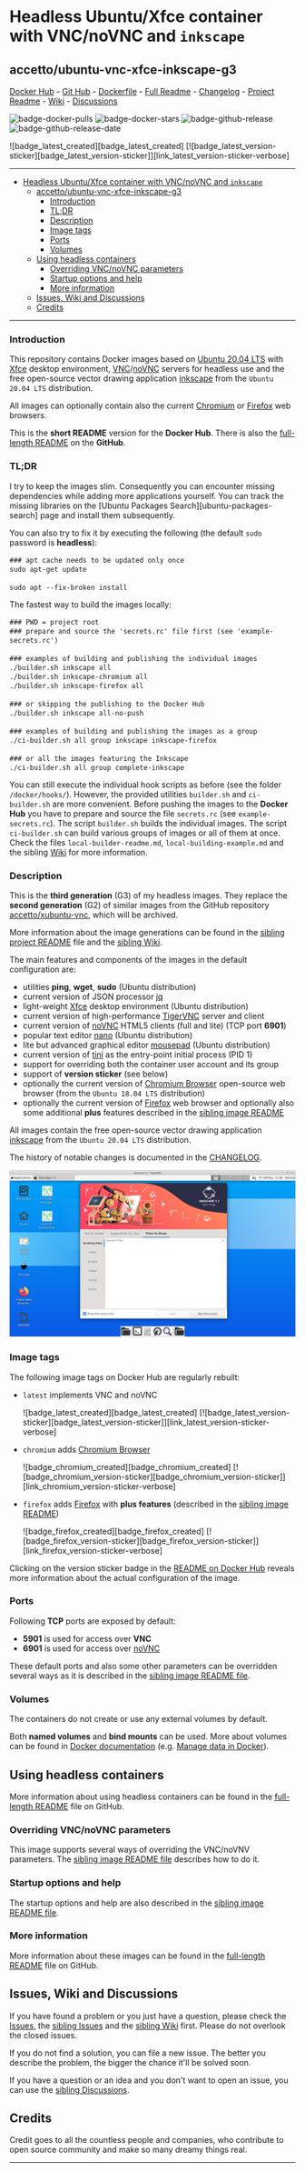 # Headless Ubuntu/Xfce container with VNC/noVNC and `inkscape`

## accetto/ubuntu-vnc-xfce-inkscape-g3

[Docker Hub][this-docker] - [Git Hub][this-github] - [Dockerfile][this-dockerfile] - [Full Readme][this-readme-full] - [Changelog][this-changelog] - [Project Readme][this-readme-project] - [Wiki][sibling-wiki] - [Discussions][sibling-discussions]

![badge-docker-pulls][badge-docker-pulls]
![badge-docker-stars][badge-docker-stars]
![badge-github-release][badge-github-release]
![badge-github-release-date][badge-github-release-date]

![badge_latest_created][badge_latest_created]
[![badge_latest_version-sticker][badge_latest_version-sticker]][link_latest_version-sticker-verbose]

***

- [Headless Ubuntu/Xfce container with VNC/noVNC and `inkscape`](#headless-ubuntuxfce-container-with-vncnovnc-and-inkscape)
  - [accetto/ubuntu-vnc-xfce-inkscape-g3](#accettoubuntu-vnc-xfce-inkscape-g3)
    - [Introduction](#introduction)
    - [TL;DR](#tldr)
    - [Description](#description)
    - [Image tags](#image-tags)
    - [Ports](#ports)
    - [Volumes](#volumes)
  - [Using headless containers](#using-headless-containers)
    - [Overriding VNC/noVNC parameters](#overriding-vncnovnc-parameters)
    - [Startup options and help](#startup-options-and-help)
    - [More information](#more-information)
  - [Issues, Wiki and Discussions](#issues-wiki-and-discussions)
  - [Credits](#credits)

***

### Introduction

This repository contains Docker images based on [Ubuntu 20.04 LTS][docker-ubuntu] with [Xfce][xfce] desktop environment, [VNC][tigervnc]/[noVNC][novnc] servers for headless use
and the free open-source vector drawing application [inkscape][inkscape] from the `Ubuntu 20.04 LTS` distribution.

All images can optionally contain also the current [Chromium][chromium] or [Firefox][firefox] web browsers.

This is the **short README** version for the **Docker Hub**. There is also the [full-length README][this-readme-full] on the **GitHub**.

### TL;DR

I try to keep the images slim. Consequently you can encounter missing dependencies while adding more applications yourself. You can track the missing libraries on the [Ubuntu Packages Search][ubuntu-packages-search] page and install them subsequently.

You can also try to fix it by executing the following (the default `sudo` password is **headless**):

```shell
### apt cache needs to be updated only once
sudo apt-get update

sudo apt --fix-broken install
```

The fastest way to build the images locally:

```shell
### PWD = project root
### prepare and source the 'secrets.rc' file first (see 'example-secrets.rc')

### examples of building and publishing the individual images
./builder.sh inkscape all
./builder.sh inkscape-chromium all
./builder.sh inkscape-firefox all

### or skipping the publishing to the Docker Hub
./builder.sh inkscape all-no-push

### examples of building and publishing the images as a group
./ci-builder.sh all group inkscape inkscape-firefox

### or all the images featuring the Inkscape
./ci-builder.sh all group complete-inkscape
```

You can still execute the individual hook scripts as before (see the folder `/docker/hooks/`). However, the provided utilities `builder.sh` and `ci-builder.sh` are more convenient. Before pushing the images to the **Docker Hub** you have to prepare and source the file `secrets.rc` (see `example-secrets.rc`). The script `builder.sh` builds the individual images. The script `ci-builder.sh` can build various groups of images or all of them at once. Check the files `local-builder-readme.md`, `local-building-example.md` and the sibling [Wiki][sibling-wiki] for more information.

### Description

This is the **third generation** (G3) of my headless images. They replace the **second generation** (G2) of similar images from the GitHub repository [accetto/xubuntu-vnc][accetto-github-xubuntu-vnc], which will be archived.

More information about the image generations can be found in the [sibling project README][sibling-readme-project] file and the [sibling Wiki][sibling-wiki].

The main features and components of the images in the default configuration are:

- utilities **ping**, **wget**, **sudo** (Ubuntu distribution)
- current version of JSON processor [jq][jq]
- light-weight [Xfce][xfce] desktop environment (Ubuntu distribution)
- current version of high-performance [TigerVNC][tigervnc] server and client
- current version of [noVNC][novnc] HTML5 clients (full and lite) (TCP port **6901**)
- popular text editor [nano][nano] (Ubuntu distribution)
- lite but advanced graphical editor [mousepad][mousepad] (Ubuntu distribution)
- current version of [tini][tini] as the entry-point initial process (PID 1)
- support for overriding both the container user account and its group
- support of **version sticker** (see below)
- optionally the current version of [Chromium Browser][chromium] open-source web browser (from the `Ubuntu 18.04 LTS` distribution)
- optionally the current version of [Firefox][firefox] web browser and optionally also some additional **plus** features described in the [sibling image README][sibling-readme-xfce-firefox]

All images contain the free open-source vector drawing application [inkscape][inkscape] from the `Ubuntu 20.04 LTS` distribution.

The history of notable changes is documented in the [CHANGELOG][this-changelog].

![container-screenshot][this-screenshot-container]

### Image tags

The following image tags on Docker Hub are regularly rebuilt:

- `latest` implements VNC and noVNC

    ![badge_latest_created][badge_latest_created]
    [![badge_latest_version-sticker][badge_latest_version-sticker]][link_latest_version-sticker-verbose]

- `chromium` adds [Chromium Browser][chromium]

    ![badge_chromium_created][badge_chromium_created]
    [![badge_chromium_version-sticker][badge_chromium_version-sticker]][link_chromium_version-sticker-verbose]

- `firefox` adds [Firefox][firefox] with **plus features** (described in the [sibling image README][sibling-readme-xfce-firefox])

    ![badge_firefox_created][badge_firefox_created]
    [![badge_firefox_version-sticker][badge_firefox_version-sticker]][link_firefox_version-sticker-verbose]

Clicking on the version sticker badge in the [README on Docker Hub][this-readme-dockerhub] reveals more information about the actual configuration of the image.

### Ports

Following **TCP** ports are exposed by default:

- **5901** is used for access over **VNC**
- **6901** is used for access over [noVNC][novnc]

These default ports and also some other parameters can be overridden several ways as it is described in the [sibling image README file][sibling-readme-xfce].

### Volumes

The containers do not create or use any external volumes by default.

Both **named volumes** and **bind mounts** can be used. More about volumes can be found in [Docker documentation][docker-doc] (e.g. [Manage data in Docker][docker-doc-managing-data]).

## Using headless containers

More information about using headless containers can be found in the [full-length README][this-readme-full] file on GitHub.

### Overriding VNC/noVNC parameters

This image supports several ways of overriding the VNC/noVNV parameters. The [sibling image README file][sibling-readme-xfce] describes how to do it.

### Startup options and help

The startup options and help are also described in the [sibling image README file][sibling-readme-xfce].

### More information

More information about these images can be found in the [full-length README][this-readme-full] file on GitHub.

## Issues, Wiki and Discussions

If you have found a problem or you just have a question, please check the [Issues][this-issues], the [sibling Issues][sibling-issues] and the [sibling Wiki][sibling-wiki] first. Please do not overlook the closed issues.

If you do not find a solution, you can file a new issue. The better you describe the problem, the bigger the chance it'll be solved soon.

If you have a question or an idea and you don't want to open an issue, you can use the [sibling Discussions][sibling-discussions].

## Credits

Credit goes to all the countless people and companies, who contribute to open source community and make so many dreamy things real.

***

<!-- GitHub project common -->

[this-changelog]: https://github.com/accetto/headless-drawing-g3/blob/master/CHANGELOG.md
[this-github]: https://github.com/accetto/headless-drawing-g3/
[this-issues]: https://github.com/accetto/headless-drawing-g3/issues
[this-readme-dockerhub]: https://hub.docker.com/r/accetto/ubuntu-vnc-xfce-inkscape-g3
[this-readme-full]: https://github.com/accetto/headless-drawing-g3/blob/master/docker/xfce-inkscape/README.md
[this-readme-project]: https://github.com/accetto/headless-drawing-g3/blob/master/README.md

[sibling-discussions]: https://github.com/accetto/ubuntu-vnc-xfce-g3/discussions
[sibling-github]: https://github.com/accetto/ubuntu-vnc-xfce-g3/
[sibling-issues]: https://github.com/accetto/ubuntu-vnc-xfce-g3/issues
[sibling-readme-project]: https://github.com/accetto/ubuntu-vnc-xfce-g3/blob/master/README.md
[sibling-readme-xfce]: https://github.com/accetto/ubuntu-vnc-xfce-g3/blob/master/docker/xfce/README.md
[sibling-readme-xfce-firefox]: https://github.com/accetto/ubuntu-vnc-xfce-g3/blob/master/docker/xfce-firefox/README.md
[sibling-wiki]: https://github.com/accetto/ubuntu-vnc-xfce-g3/wiki

<!-- Docker image specific -->

[this-docker]: https://hub.docker.com/r/accetto/ubuntu-vnc-xfce-inkscape-g3/
[this-dockerfile]: https://github.com/accetto/headless-drawing-g3/blob/master/docker/Dockerfile.xfce.drawing

[this-screenshot-container]: https://raw.githubusercontent.com/accetto/headless-drawing-g3/master/docker/doc/images/ubuntu-vnc-xfce-inkscape.jpg

<!-- Previous generations -->

[accetto-github-xubuntu-vnc]: https://github.com/accetto/xubuntu-vnc/

<!-- External links -->

[docker-ubuntu]: https://hub.docker.com/_/ubuntu/

[docker-doc]: https://docs.docker.com/
[docker-doc-managing-data]: https://docs.docker.com/storage/

[chromium]: https://www.chromium.org/Home
[firefox]: https://www.mozilla.org
[inkscape]: https://inkscape.org/
[jq]: https://stedolan.github.io/jq/
[mousepad]: https://github.com/codebrainz/mousepad
[nano]: https://www.nano-editor.org/
[novnc]: https://github.com/kanaka/noVNC
[tigervnc]: http://tigervnc.org
[tightvnc]: http://www.tightvnc.com
[tini]: https://github.com/krallin/tini
[xfce]: http://www.xfce.org

<!-- github badges common -->

[badge-github-release]: https://badgen.net/github/release/accetto/headless-drawing-g3?icon=github&label=release

[badge-github-release-date]: https://img.shields.io/github/release-date/accetto/headless-drawing-g3?logo=github

<!-- docker badges specific -->

[badge-docker-pulls]: https://badgen.net/docker/pulls/accetto/ubuntu-vnc-xfce-inkscape-g3?icon=docker&label=pulls

[badge-docker-stars]: https://badgen.net/docker/stars/accetto/ubuntu-vnc-xfce-inkscape-g3?icon=docker&label=stars

<!-- Appendix -->
